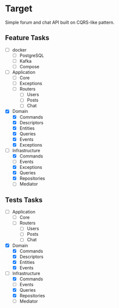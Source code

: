 # Target
  Simple forum and chat API built on CQRS-like pattern.

## Feature Tasks
- [ ] docker
  - [ ] PostgreSQL
  - [ ] Kafka
  - [ ] Compose
- [ ] Application
  - [ ] Core
  - [ ] Exceptions
  - [ ] Routers
    - [ ] Users
    - [ ] Posts
    - [ ] Chat
- [X] Domain
  - [X] Commands
  - [X] Descriptors
  - [X] Entities
  - [X] Queries
  - [X] Events
  - [X] Exceptions
- [ ] Infrastructure
  - [X] Commands
  - [ ] Events
  - [X] Exceptions
  - [X] Queries
  - [X] Repositories
  - [ ] Mediator

## Tests Tasks
- [ ] Application
  - [ ] Core
  - [ ] Routers
    - [ ] Users
    - [ ] Posts
    - [ ] Chat
- [X] Domain
  - [X] Commands
  - [X] Descriptors
  - [X] Entities
  - [X] Events
- [ ] Infrastructure
  - [X] Commands
  - [ ] Events
  - [X] Queries
  - [X] Repositories
  - [ ] Mediator
